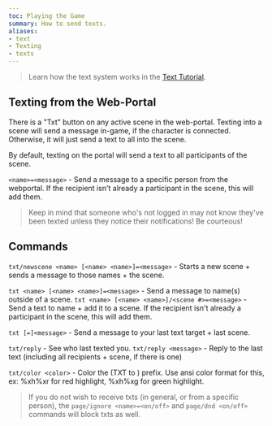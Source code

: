 ```yaml
---
toc: Playing the Game
summary: How to send texts.
aliases:
- text
- Texting
- texts
---
```


> Learn how the text system works in the [Text Tutorial](/help/txt_tutorial).

## Texting from the Web-Portal
There is a "Txt" button on any active scene in the web-portal. Texting into a scene will send a message in-game, if the character is connected. Otherwise, it will just send a text to all into the scene.

By default, texting on the portal will send a text to all participants of the scene.

`<name>=<message>` - Send a message to a specific person from the webportal. If the recipient isn't already a participant in the scene, this will add them.

> Keep in mind that someone who's not logged in may not know they've been texted unless they notice their notifications! Be courteous!

## Commands
`txt/newscene <name> [<name> <name>]=<message>` - Starts a new scene + sends a message to those names + the scene.

`txt <name> [<name> <name>]=<message>` - Send a message to name(s) outside of a scene.
`txt <name> [<name> <name>]/<scene #>=<message>` - Send a text to name + add it to a scene. If the recipient isn't already a participant in the scene, this will add them.

`txt [=]<message>` - Send a message to your last text target + last scene.

`txt/reply` - See who last texted you.
`txt/reply <message>` - Reply to the last text (including all recipients + scene, if there is one)

`txt/color <color>` - Color the (TXT to <name>) prefix. Use ansi color format for this, ex: \%xh\%xr for red highlight, \%xh\%xg for green highlight.

> If you do not wish to receive txts (in general, or from a specific person), the `page/ignore <name>=<on/off>` and `page/dnd <on/off>` commands will block txts as well.
